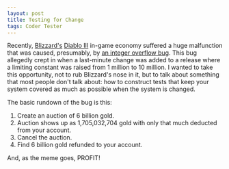 ```yaml
---
layout: post
title: Testing for Change
tags: Coder Tester
---
```


Recently, [Blizzard's][blizzard] [Diablo III][d3] in-game economy suffered a huge malfunction that was caused, presumably, by [an integer overflow bug][bug]. This bug allegedly crept in when a last-minute change was added to a release where a limiting constant was raised from 1 million to 10 million. I wanted to take this opportunity, not to rub Blizzard's nose in it, but to talk about something that most people don't talk about: how to construct tests that keep your system covered as much as possible when the system is changed.

The basic rundown of the bug is this:

1. Create an auction of 6 billion gold.
1. Auction shows up as 1,705,032,704 gold with only that much deducted from your account.
1. Cancel the auction.
1. Find 6 billion gold refunded to your account.

And, as the meme goes, PROFIT!

[blizzard]: http://us.blizzard.com/en-us/
[bug]: http://pastebin.com/YYPM4uQK
[d3]: http://us.blizzard.com/en-us/games/d3/
